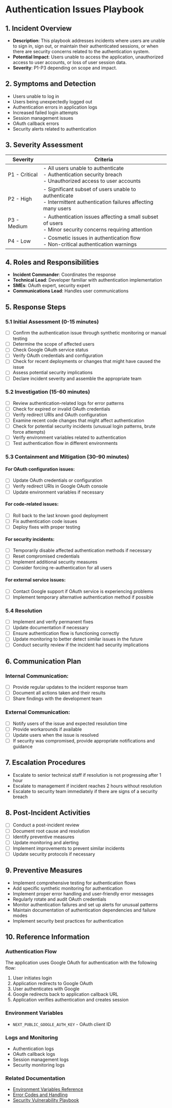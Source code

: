# Authentication Issues Playbook

## 1. Incident Overview

- **Description**: This playbook addresses incidents where users are unable to sign in, sign out, or maintain their authenticated sessions, or when there are security concerns related to the authentication system.
- **Potential Impact**: Users unable to access the application, unauthorized access to user accounts, or loss of user session data.
- **Severity**: P1-P3 depending on scope and impact.

## 2. Symptoms and Detection

- Users unable to log in
- Users being unexpectedly logged out
- Authentication errors in application logs
- Increased failed login attempts
- Session management issues
- OAuth callback errors
- Security alerts related to authentication

## 3. Severity Assessment

| Severity | Criteria |
|----------|----------|
| P1 - Critical | - All users unable to authenticate<br>- Authentication security breach<br>- Unauthorized access to user accounts |
| P2 - High | - Significant subset of users unable to authenticate<br>- Intermittent authentication failures affecting many users |
| P3 - Medium | - Authentication issues affecting a small subset of users<br>- Minor security concerns requiring attention |
| P4 - Low | - Cosmetic issues in authentication flow<br>- Non-critical authentication warnings |

## 4. Roles and Responsibilities

- **Incident Commander**: Coordinates the response
- **Technical Lead**: Developer familiar with authentication implementation
- **SMEs**: OAuth expert, security expert
- **Communications Lead**: Handles user communications

## 5. Response Steps

### 5.1 Initial Assessment (0-15 minutes)

- [ ] Confirm the authentication issue through synthetic monitoring or manual testing
- [ ] Determine the scope of affected users
- [ ] Check Google OAuth service status
- [ ] Verify OAuth credentials and configuration
- [ ] Check for recent deployments or changes that might have caused the issue
- [ ] Assess potential security implications
- [ ] Declare incident severity and assemble the appropriate team

### 5.2 Investigation (15-60 minutes)

- [ ] Review authentication-related logs for error patterns
- [ ] Check for expired or invalid OAuth credentials
- [ ] Verify redirect URIs and OAuth configuration
- [ ] Examine recent code changes that might affect authentication
- [ ] Check for potential security incidents (unusual login patterns, brute force attempts)
- [ ] Verify environment variables related to authentication
- [ ] Test authentication flow in different environments

### 5.3 Containment and Mitigation (30-90 minutes)

#### For OAuth configuration issues:
- [ ] Update OAuth credentials or configuration
- [ ] Verify redirect URIs in Google OAuth console
- [ ] Update environment variables if necessary

#### For code-related issues:
- [ ] Roll back to the last known good deployment
- [ ] Fix authentication code issues
- [ ] Deploy fixes with proper testing

#### For security incidents:
- [ ] Temporarily disable affected authentication methods if necessary
- [ ] Reset compromised credentials
- [ ] Implement additional security measures
- [ ] Consider forcing re-authentication for all users

#### For external service issues:
- [ ] Contact Google support if OAuth service is experiencing problems
- [ ] Implement temporary alternative authentication method if possible

### 5.4 Resolution

- [ ] Implement and verify permanent fixes
- [ ] Update documentation if necessary
- [ ] Ensure authentication flow is functioning correctly
- [ ] Update monitoring to better detect similar issues in the future
- [ ] Conduct security review if the incident had security implications

## 6. Communication Plan

### Internal Communication:
- [ ] Provide regular updates to the incident response team
- [ ] Document all actions taken and their results
- [ ] Share findings with the development team

### External Communication:
- [ ] Notify users of the issue and expected resolution time
- [ ] Provide workarounds if available
- [ ] Update users when the issue is resolved
- [ ] If security was compromised, provide appropriate notifications and guidance

## 7. Escalation Procedures

- Escalate to senior technical staff if resolution is not progressing after 1 hour
- Escalate to management if incident reaches 2 hours without resolution
- Escalate to security team immediately if there are signs of a security breach

## 8. Post-Incident Activities

- [ ] Conduct a post-incident review
- [ ] Document root cause and resolution
- [ ] Identify preventive measures
- [ ] Update monitoring and alerting
- [ ] Implement improvements to prevent similar incidents
- [ ] Update security protocols if necessary

## 9. Preventive Measures

- Implement comprehensive testing for authentication flows
- Add specific synthetic monitoring for authentication
- Implement proper error handling and user-friendly error messages
- Regularly rotate and audit OAuth credentials
- Monitor authentication failures and set up alerts for unusual patterns
- Maintain documentation of authentication dependencies and failure modes
- Implement security best practices for authentication

## 10. Reference Information

### Authentication Flow

The application uses Google OAuth for authentication with the following flow:
1. User initiates login
2. Application redirects to Google OAuth
3. User authenticates with Google
4. Google redirects back to application callback URL
5. Application verifies authentication and creates session

### Environment Variables

- `NEXT_PUBLIC_GOOGLE_AUTH_KEY` - OAuth client ID

### Logs and Monitoring

- Authentication logs
- OAuth callback logs
- Session management logs
- Security monitoring logs

### Related Documentation

- [Environment Variables Reference](../reference/environment-variables.md)
- [Error Codes and Handling](../reference/error-codes.md)
- [Security Vulnerability Playbook](./security-vulnerability.md)
